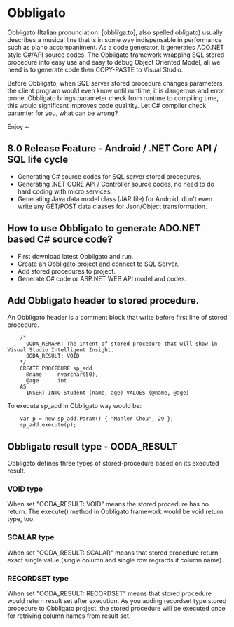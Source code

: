 # Obbligato
Obbligato (Italian pronunciation: [obbliˈɡaːto], also spelled obligato) usually describes a musical line that is in some way indispensable in performance such as piano accompaniment. As a code generator, it generates ADO.NET style C#/API source codes. The Obbligato framework wrapping SQL stored procedure into easy use and easy to debug Object Oriented Model, all we need is to generate code then COPY-PASTE to Visual Studio. 

Before Obbligato, when SQL server stored procedure changes parameters, the client program would even know until runtime, it is dangerous and error prone. Obbligato brings parameter check from runtime to compiling time, this would significant improves code qualitity. Let C# compiler check paramter for you, what can be wrong? 

Enjoy ~ 

## 8.0 Release Feature - Android / .NET Core API / SQL life cycle
* Generating C# source codes for SQL server stored procedures.
* Generating .NET CORE API / Controller source codes, no need to do hard coding with micro services.
* Generating Java data model class (JAR file) for Android, don't even write any GET/POST data classes for Json/Object transformation.

## How to use Obbligato to generate ADO.NET based C# source code?
* First download latest Obbligato and run.
* Create an Obbligato project and connect to SQL Server.
* Add stored procedures to project.
* Generate C# code or ASP.NET WEB API model and codes.

## Add Obbligato header to stored procedure.
An Obbligato header is a comment block that write before first line of stored procedure. 
<pre><code>    /* 
      OODA_REMARK: The intent of stored procedure that will show in Visual Studio Intelligent Insight.
      OODA_RESULT: VOID
    */
    CREATE PROCEDURE sp_add
      @name     nvarchar(50),
      @age      int
    AS 
      INSERT INTO Student (name, age) VALUES (@name, @age)
</pre></code>
To execute sp_add in Obbligato way would be: 
<pre><code>    var p = new sp_add.Param() { "Mahler Chou", 29 };
    sp_add.execute(p);
</pre></code>
## Obbligato result type - OODA_RESULT
Obbligato defines three types of stored-procedure based on its executed result. 
### VOID type
When set "OODA_RESULT: VOID" means the stored procedure has no return. The execute() method in Obbligato framework would be void return type, too.
### SCALAR type
When set "OODA_RESULT: SCALAR" means that stored procedure return exact single value (single column and single row regrards it column name).
### RECORDSET type
When set "OODA_RESULT: RECORDSET" means that stored procedure would return result set after execution. As you adding recordset type stored procedure to Obbligato project, the stored procedure will be executed once for retriving column names from result set.
